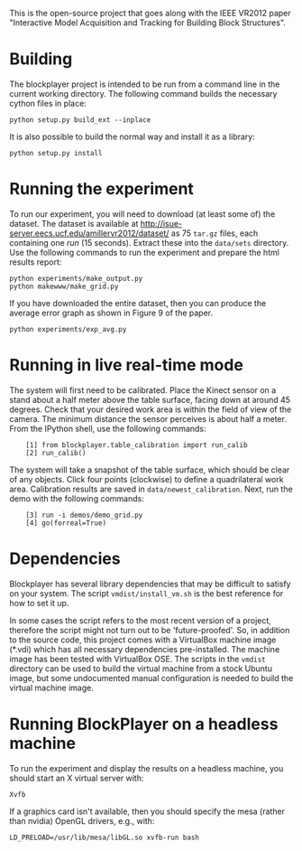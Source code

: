 This is the open-source project that goes along with the IEEE VR2012 paper "Interactive Model Acquisition and Tracking for Building Block Structures".


Building
========
The blockplayer project is intended to be run from a command line in the current working directory. The following command builds the necessary cython files in place:

    python setup.py build_ext --inplace

It is also possible to build the normal way and install it as a library:

    python setup.py install


Running the experiment
=======================
To run our experiment, you will need to download (at least some of) the dataset. The dataset is available at http://isue-server.eecs.ucf.edu/amillervr2012/dataset/ as 75 <code>tar.gz</code> files, each containing one <i>run</i> (15 seconds). Extract these into the <code>data/sets</code> directory. Use the following commands to run the experiment and prepare the html results report:

    python experiments/make_output.py
    python makewww/make_grid.py

If you have downloaded the entire dataset, then you can produce the average error graph as shown in Figure 9 of the paper.

    python experiments/exp_avg.py


Running in live real-time mode
==============================
The system will first need to be calibrated. Place the Kinect sensor on a stand about a half meter above the table surface, facing down at around 45 degrees. Check that your desired work area is within the field of view of the camera. The minimum distance the sensor perceives is about half a meter. From the IPython shell, use the following commands:

        [1] from blockplayer.table_calibration import run_calib
        [2] run_calib()

The system will take a snapshot of the table surface, which should be clear of any objects. Click four points (clockwise) to define a quadrilateral work area. Calibration results are saved in <code>data/newest_calibration</code>. Next, run the demo with the following commands:

        [3] run -i demos/demo_grid.py
        [4] go(forreal=True)


Dependencies
============
Blockplayer has several library dependencies that may be difficult to satisfy on your system. The script <code>vmdist/install_vm.sh</code> is the best reference for how to set it up. 

In some cases the script refers to the most recent version of a project, therefore the script might not turn out to be 'future-proofed'. So, in addition to the source code, this project comes with a VirtualBox machine image (*.vdi) which has all necessary dependencies pre-installed. The machine image has been tested with VirtualBox OSE. The scripts in the <code>vmdist</code> directory can be used to build the virtual machine from a stock Ubuntu image, but some undocumented manual configuration is needed to build the virtual machine image.


Running BlockPlayer on a headless machine
=========================================

To run the experiment and display the results on a headless machine, you should start an X virtual server with:

    Xvfb

If a graphics card isn't available, then you should specify the mesa (rather than nvidia) OpenGL drivers, e.g., with:

    LD_PRELOAD=/usr/lib/mesa/libGL.so xvfb-run bash
